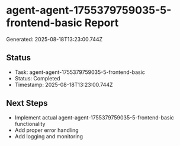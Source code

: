 # agent-agent-1755379759035-5-frontend-basic Report

Generated: 2025-08-18T13:23:00.744Z

## Status
- Task: agent-agent-1755379759035-5-frontend-basic
- Status: Completed
- Timestamp: 2025-08-18T13:23:00.744Z

## Next Steps
- Implement actual agent-agent-1755379759035-5-frontend-basic functionality
- Add proper error handling
- Add logging and monitoring
